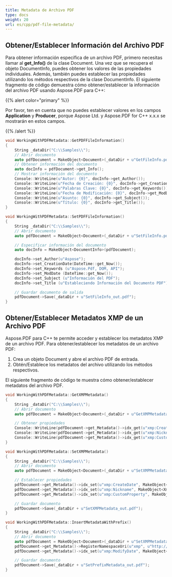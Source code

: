 ```yaml
---
title: Metadata de Archivo PDF
type: docs
weight: 20
url: es/cpp/pdf-file-metadata/
---
```


## Obtener/Establecer Información del Archivo PDF

Para obtener información específica de un archivo PDF, primero necesitas llamar al **get_Info()** de la clase Document. Una vez que se recupera el objeto DocumentInfo, puedes obtener los valores de las propiedades individuales. Además, también puedes establecer las propiedades utilizando los métodos respectivos de la clase DocumentInfo. El siguiente fragmento de código demuestra cómo obtener/establecer la información del archivo PDF usando Aspose.PDF para C++:

{{% alert color="primary" %}}

Por favor, ten en cuenta que no puedes establecer valores en los campos **Application** y **Producer**, porque Aspose Ltd. y Aspose.PDF for C++ x.x.x se mostrarán en estos campos.

{{% /alert %}}

```cpp
void WorkingWithPDFMetadata::GetPDFFileInformation()
{
    String _dataDir("C:\\Samples\\");
    // Abrir documento
    auto pdfDocument = MakeObject<Document>(_dataDir + u"GetFileInfo.pdf");
    // Obtener información del documento
    auto docInfo = pdfDocument->get_Info();
    // Mostrar información del documento
    Console::WriteLine(u"Autor: {0}", docInfo->get_Author());
    Console::WriteLine(u"Fecha de Creación: {0}", docInfo->get_CreationDate());
    Console::WriteLine(u"Palabras Clave: {0}", docInfo->get_Keywords());
    Console::WriteLine(u"Fecha de Modificación: {0}", docInfo->get_ModDate());
    Console::WriteLine(u"Asunto: {0}", docInfo->get_Subject());
    Console::WriteLine(u"Título: {0}", docInfo->get_Title());
}

void WorkingWithPDFMetadata::SetPDFFileInformation()
{
    String _dataDir("C:\\Samples\\");
    // Abrir documento
    auto pdfDocument = MakeObject<Document>(_dataDir + u"SetFileInfo.pdf");

    // Especificar información del documento
    auto docInfo = MakeObject<DocumentInfo>(pdfDocument);

    docInfo->set_Author(u"Aspose");
    docInfo->set_CreationDate(DateTime::get_Now());
    docInfo->set_Keywords (u"Aspose.Pdf, DOM, API");
    docInfo->set_ModDate (DateTime::get_Now());
    docInfo->set_Subject (u"Información del PDF");
    docInfo->set_Title (u"Estableciendo Información del Documento PDF");

    // Guardar documento de salida
    pdfDocument->Save(_dataDir + u"SetFileInfo_out.pdf");
}
```

## Obtener/Establecer Metadatos XMP de un Archivo PDF

Aspose.PDF para C++ te permite acceder y establecer los metadatos XMP de un archivo PDF. Para obtener/establecer los metadatos de un archivo PDF:

1. Crea un objeto Document y abre el archivo PDF de entrada.
1. Obtén/Establece los metadatos del archivo utilizando los métodos respectivos.

El siguiente fragmento de código te muestra cómo obtener/establecer metadatos del archivo PDF.

```cpp
void WorkingWithPDFMetadata::GetXMPMetadata()
{
    String _dataDir("C:\\Samples\\");
    // Abrir documento
    auto pdfDocument = MakeObject<Document>(_dataDir + u"GetXMPMetadata.pdf");

    // Obtener propiedades
    Console::WriteLine(pdfDocument->get_Metadata()->idx_get(u"xmp:CreateDate"));
    Console::WriteLine(pdfDocument->get_Metadata()->idx_get(u"xmp:Nickname"));
    Console::WriteLine(pdfDocument->get_Metadata()->idx_get(u"xmp:CustomProperty"));
}

void WorkingWithPDFMetadata::SetXMPMetadata()
{
    String _dataDir("C:\\Samples\\");
    // Abrir documento
    auto pdfDocument = MakeObject<Document>(_dataDir + u"SetXMPMetadata.pdf");

    // Establecer propiedades
    pdfDocument->get_Metadata()->idx_set(u"xmp:CreateDate", MakeObject<XmpValue>(DateTime::get_Now()));
    pdfDocument->get_Metadata()->idx_set(u"xmp:Nickname", MakeObject<XmpValue>(u"Nickname"));
    pdfDocument->get_Metadata()->idx_set(u"xmp:CustomProperty", MakeObject<XmpValue>(u"Custom Value"));

    // Guardar documento
    pdfDocument->Save(_dataDir + u"SetXMPMetadata_out.pdf");
}

void WorkingWithPDFMetadata::InsertMetadataWithPrefix()
{
    String _dataDir("C:\\Samples\\");
    // Abrir documento
    auto pdfDocument = MakeObject<Document>(_dataDir + u"SetXMPMetadata.pdf");
    pdfDocument->get_Metadata()->RegisterNamespaceUri(u"xmp", u"http:// Ns.adobe.com/xap/1.0/"); // el prefijo xmlns ha sido eliminado
    pdfDocument->get_Metadata()->idx_set(u"xmp:ModifyDate", MakeObject<XmpValue>(DateTime::get_Now()));

    // Guardar documento
    pdfDocument->Save(_dataDir + u"SetPrefixMetadata_out.pdf");
}
```